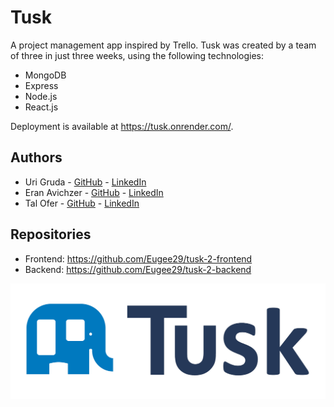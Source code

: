 # Tusk

A project management app inspired by Trello. Tusk was created by a team of three in just three weeks, using the following technologies:

- MongoDB
- Express
- Node.js
- React.js

Deployment is available at https://tusk.onrender.com/.

## Authors

- Uri Gruda - [GitHub](https://github.com/Eugee29) - [LinkedIn](https://www.linkedin.com/in/uri-gruda-70b36b22b/)
- Eran Avichzer - [GitHub](https://github.com/EranAAA) - [LinkedIn](https://www.linkedin.com/in/eran-avichzer/)
- Tal Ofer - [GitHub](https://github.com/TalAOfer) - [LinkedIn](https://www.linkedin.com/in/tal-ofer-9408b9242/)

## Repositories

- Frontend: https://github.com/Eugee29/tusk-2-frontend
- Backend: https://github.com/Eugee29/tusk-2-backend

![Logo](backend/public/static/media/logo-horizontal-dark.b2d77cef661c0d434383.png)
